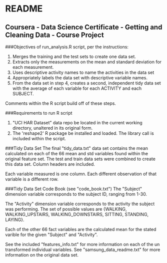 # README
## Coursera - Data Science Certificate - Getting and Cleaning Data - Course Project

###Objectives of run_analysis.R script, per the instructions:
1. Merges the training and the test sets to create one data set.
2. Extracts only the measurements on the mean and standard deviation for each measurement. 
3. Uses descriptive activity names to name the activities in the data set
4. Appropriately labels the data set with descriptive variable names. 
5. From the data set in step 4, creates a second, independent tidy data set with the average of each variable for each ACTIVITY and each SUBJECT.

Comments within the R script build off of these steps.

###Requirements to run R script
1. "UCI HAR Dataset" data repo be located in the current working directory, unaltered in its original form.
2. The 'reshape2' R package be installed and loaded. The library call is included within the script.

###Tidy Data Set
The final "tidy_data.txt" data set contains the mean calculated on each of the 66 mean and std variables found within the original feature set. The test and train data sets were combined to create this data set. Column headers are included.

Each variable measured is one column. Each different observation of that variable is a different row.

###Tidy Data Set Code Book (see "code_book.txt")
The "Subject" dimension variable corresponds to the subject ID, ranging from 1-30.

The "Activity" dimension variable corresponds to the activity the subject was performing. The set of possible values are {WALKING, WALKING_UPSTAIRS, WALKING_DOWNSTAIRS, SITTING, STANDING, LAYING}.

Each of the other 66 fact variables are the calculated mean for the stated varible for the given "Subject" and "Activity". 

See the included "features_info.txt" for more information on each of the un transformed individual variables. See "samsung_data_readme.txt" for more information on the original data set.
